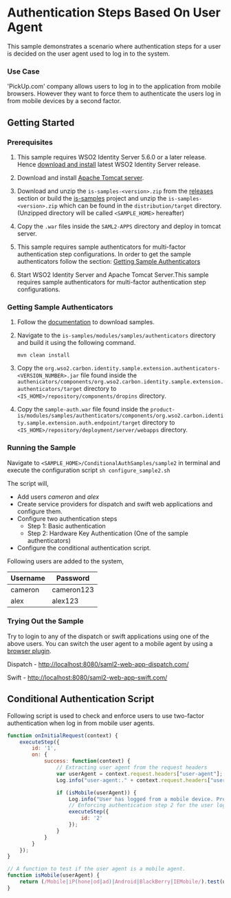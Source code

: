 # Authentication Steps Based On User Agent

This sample demonstrates a scenario where authentication steps for a user is decided on the user agent used to log in to
the system.

### Use Case

'PickUp.com' company allows users to log in to the application from mobile browsers. However they want to force them to 
authenticate the users log in from mobile devices by a second factor.

## Getting Started

### Prerequisites

1. This sample requires WSO2 Identity Server 5.6.0 or a later release. Hence 
   [download and install](https://docs.wso2.com/display/IS560/Installing+on+Linux+or+OS+X) latest WSO2 Identity Server 
   release.

2. Download and install [Apache Tomcat server](https://tomcat.apache.org/download-80.cgi).

3. Download and unzip the `is-samples-<version>.zip` from the [releases](https://github.com/wso2/samples-is/releases) 
   section or build the [is-samples](https://github.com/wso2/samples-is) project and unzip the 
   `is-samples-<version>.zip` which can be found in the `distribution/target` directory. (Unzipped directory will be 
   called `<SAMPLE_HOME>` hereafter)
   
4. Copy the `.war` files inside the `SAML2-APPS` directory and deploy in tomcat server.

5. This sample requires sample authenticators for multi-factor authentication step configurations. In order to get the 
   sample authenticators follow the section: [Getting Sample Authenticators](#getting-sample-authenticators)

6. Start WSO2 Identity Server and Apache Tomcat Server.This sample requires sample authenticators for multi-factor 
   authentication step configurations.

### Getting Sample Authenticators

1. Follow the [documentation](https://docs.wso2.com/display/IS560/Downloading+a+Sample) to download samples.

2. Navigate to the `is-samples/modules/samples/authenticators` directory and build it using the following command.
   
   `mvn clean install`
   
3. Copy the `org.wso2.carbon.identity.sample.extension.authenticators-<VERSION_NUMBER>.jar`
   file found inside the `authenicators/components/org.wso2.carbon.identity.sample.extension.authenticators/target`
   directory to `<IS_HOME>/repository/components/dropins` directory.
   
4. Copy the `sample-auth.war` file found inside the
   `product-is/modules/samples/authenticators/components/org.wso2.carbon.identity.sample.extension.auth.endpoint/target`
   directory to `<IS_HOME>/repository/deployment/server/webapps` directory.
   
### Running the Sample

Navigate to `<SAMPLE_HOME>/ConditionalAuthSamples/sample2` in terminal and execute the configuration script 
`sh configure_sample2.sh`

The script will,
- Add users *cameron* and *alex*
- Create service providers for dispatch and swift web applications and configure them.
- Configure two authentication steps
  * Step 1: Basic authentication
  * Step 2: Hardware Key Authentication (One of the sample authenticators)
- Configure the conditional authentication script.

Following users are added to the system,
  
| Username | Password   |
|----------|------------|
|cameron   | cameron123 |
|alex      | alex123    |

### Trying Out the Sample

Try to login to any of the dispatch or swift applications using one of the above users. You can switch the user agent 
to a mobile agent by using a [browser plugin](https://www.google.lk/search?q=User+agent+switch+plugin+for+browsers&oq=User+agent+switch+plugin+for+browsers&aqs=chrome..69i57.10976j0j1&sourceid=chrome&ie=UTF-8).

Dispatch - [http://localhost:8080/saml2-web-app-dispatch.com/](http://localhost:8080/saml2-web-app-dispatch.com/)

Swift - [http://localhost:8080/saml2-web-app-swift.com/](http://localhost:8080/saml2-web-app-swift.com/)

## Conditional Authentication Script

Following script is used to check and enforce users to use two-factor authentication when log in from mobile user 
agents. 

```javascript
function onInitialRequest(context) {
    executeStep({
        id: '1',
        on: {
            success: function(context) {
                // Extracting user agent from the request headers
                var userAgent = context.request.headers["user-agent"];
                Log.info("user-agent:." + context.request.headers["user-agent"]);

                if (isMobile(userAgent)) {
                    Log.info("User has logged from a mobile device. Prompting Hardware Key Authentication");
                    // Enforcing authentication step 2 for the user log in from mobile devices
                    executeStep({
                        id: '2'
                    });
                }
            }
        }
    });
}

// A function to test if the user agent is a mobile agent.
function isMobile(userAgent) {
    return (/Mobile|iP(hone|od|ad)|Android|BlackBerry|IEMobile/).test(userAgent);
}
```

